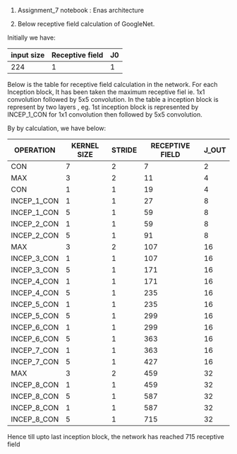 
1.   Assignment_7 notebook : Enas architecture

2. Below receptive field calculation of GoogleNet.

Initially we have:

|input size | Receptive field |J0|
|-----------|-----------------|--|
|224 |1|1|

Below is the table for receptive field calculation in the network. For each Inception block, It has been taken the maximum receptive fiel ie. 1x1 convolution followed by 5x5 convolution. In the table a inception block is represent by two layers , eg. 1st inception block is represented by INCEP_1_CON for 1x1 convolution then followed by 5x5 convolution.

By by calculation, we have below:


| OPERATION   |      KERNEL SIZE      |  STRIDE | RECEPTIVE FIELD | J_OUT|
|-------------|-------------|---------|---------|---------|
| CON |  7 | 2 |7  |2|
| MAX |  3 | 2 |11 |4|
| CON |  1 | 1 |19 |4|
| INCEP_1_CON |  1 | 1 |27 |8|
| INCEP_1_CON |  5 | 1 |59 |8|
| INCEP_2_CON |  1 | 1 |59 |8|
| INCEP_2_CON |  5 | 1 |91 |8|
| MAX |  3 | 2 |107 |16|
| INCEP_3_CON |  1 | 1 |107 |16|
| INCEP_3_CON |  5 | 1 |171 |16|
| INCEP_4_CON |  1 | 1 |171 |16|
| INCEP_4_CON |  5 | 1 |235 |16|
| INCEP_5_CON |  1 | 1 |235 |16|
| INCEP_5_CON |  5 | 1 |299 |16|
| INCEP_6_CON |  1 | 1 |299 |16|
| INCEP_6_CON |  5 | 1 |363 |16|
| INCEP_7_CON |  1 | 1 |363 |16|
| INCEP_7_CON |  5 | 1 |427 |16|
| MAX |  3 | 2 |459 |32|
| INCEP_8_CON |  1 | 1 |459 |32|
| INCEP_8_CON |  5 | 1 |587 |32|
| INCEP_8_CON |  1 | 1 |587 |32|
| INCEP_8_CON |  5 | 1 |715 |32|


Hence till upto last inception block, the network has reached 715 receptive field

